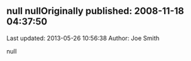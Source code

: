## null nullOriginally published: 2008-11-18 04:37:50 
Last updated: 2013-05-26 10:56:38 
Author: Joe Smith 
 
null